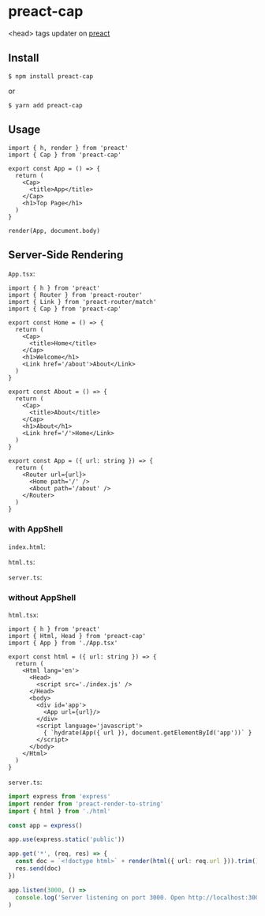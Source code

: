 # preact-cap

&lt;head> tags updater on [preact](https://github.com/preactjs/preact)

## Install

```shell
$ npm install preact-cap
```
or
```shell
$ yarn add preact-cap
```

## Usage

```tsx
import { h, render } from 'preact'
import { Cap } from 'preact-cap'

export const App = () => {
  return (
    <Cap>
      <title>App</title>
    </Cap>
    <h1>Top Page</h1>
  )
}

render(App, document.body)
```

## Server-Side Rendering

`App.tsx`:
```tsx
import { h } from 'preact'
import { Router } from 'preact-router'
import { Link } from 'preact-router/match'
import { Cap } from 'preact-cap'

export const Home = () => {
  return (
    <Cap>
      <title>Home</title>
    </Cap>
    <h1>Welcome</h1>
    <Link href='/about'>About</Link>
  )
}

export const About = () => {
  return (
    <Cap>
      <title>About</title>
    </Cap>
    <h1>About</h1>
    <Link href='/'>Home</Link>
  )
}

export const App = ({ url: string }) => {
  return (
    <Router url={url}>
      <Home path='/' />
      <About path='/about' />
    </Router>
  )
}
```

### with AppShell

`index.html`:

`html.ts`:

`server.ts`:

### without AppShell

`html.tsx`:
```tsx
import { h } from 'preact'
import { Html, Head } from 'preact-cap'
import { App } from './App.tsx'

export const html = ({ url: string }) => {
  return (
    <Html lang='en'>
      <Head>
        <script src='./index.js' />
      </Head>
      <body>
        <div id='app'>
          <App url={url}/>
        </div>
        <script language='javascript'>
          { `hydrate(App({ url }), document.getElementById('app'))` }
        </script>
      </body>
    </Html>
  )
}
```

`server.ts`:
```ts
import express from 'express'
import render from 'preact-render-to-string'
import { html } from './html'

const app = express()

app.use(express.static('public'))

app.get('*', (req, res) => {
  const doc = `<!doctype html>` + render(html({ url: req.url })).trim()
  res.send(doc)
})

app.listen(3000, () =>
  console.log('Server listening on port 3000. Open http://localhost:3000/')
)
```
